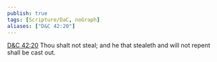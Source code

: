 ```yaml
---
publish: true
tags: [Scripture/DaC, noGraph]
aliases: ["D&C 42:20"]
---
```

[D&C 42:20](https://churchofjesuschrist.org/study/scriptures/dc-testament/dc/42?lang=eng&id=p20#p20) Thou shalt not steal; and he that stealeth and will not repent shall be cast out.
